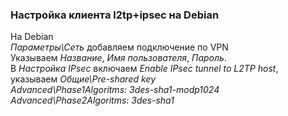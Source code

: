 ### Настройка клиента l2tp+ipsec на Debian  
На Debian  
*Параметры\Сеть* добавляем подключение по VPN  
Указываем *Название*, *Имя пользователя*, *Пароль*.  
В *Настройка IPsec* включаем *Enable IPsec tunnel to L2TP host*, 
указываем *Общие\Pre-shared key*  
*Advanced\Phase1Algoritms:* _3des-sha1-modp1024_  
*Advanced\Phase2Algoritms:* _3des-sha1_  
